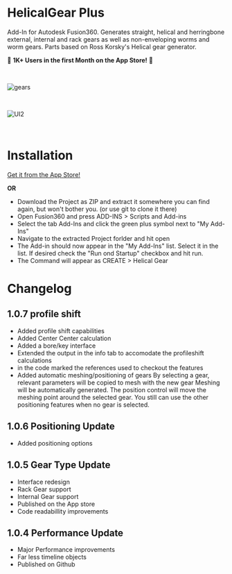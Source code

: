 # HelicalGear Plus

Add-In for Autodesk Fusion360.
Generates straight, helical and herringbone external, internal and rack gears
as well as non-enveloping worms and worm gears.
Parts based on Ross Korsky's Helical gear generator.    

🎉 **1K+ Users in the first Month on the App Store!** 🎉

<br>

![gears](https://user-images.githubusercontent.com/30301307/74059553-8c1a5e00-49e8-11ea-91ba-b8ec525d1222.jpg)

<br>

![UI2](https://user-images.githubusercontent.com/30301307/78392013-cb7bba00-75e7-11ea-8c0d-de8ae442ef6e.jpg)

<br>

# Installation
[Get it from the App Store!](https://apps.autodesk.com/FUSION/en/Detail/Index?id=1259509007239787473&appLang=en&os=Mac)

**OR**

* Download the Project as ZIP and extract it somewhere you can find again, but won't bother you. (or use git to clone it there)
* Open Fusion360 and press ADD-INS > Scripts and Add-ins
* Select the tab Add-Ins and click the green plus symbol next to "My Add-Ins"
* Navigate to the extracted Project forlder and hit open
* The Add-in should now appear in the "My Add-Ins" list. Select it in the list. If desired check the "Run ond Startup" checkbox and hit run.
* The Command will appear as CREATE > Helical Gear

# Changelog

## 1.0.7 profile shift
- Added profile shift capabilities
- Added Center Center calculation
- Added a bore/key interface
- Extended the output in the info tab to accomodate the profileshift calculations
- in the code marked the references used to checkout the features
- Added automatic meshing/positioning of gears
  By selecting a gear, relevant parameters will be copied to mesh with the new gear
  Meshing will be automatically generated. The position control will move the meshing point around the selected gear.
  You still can use the other positioning features when no gear is selected.


## 1.0.6 Positioning Update
- Added positioning options 

## 1.0.5 Gear Type Update
- Interface redesign
- Rack Gear support
- Internal Gear support
- Published on the App store
- Code readabillity improvements

## 1.0.4 Performance Update
- Major Performance improvements
- Far less timeline objects
- Published on Github
